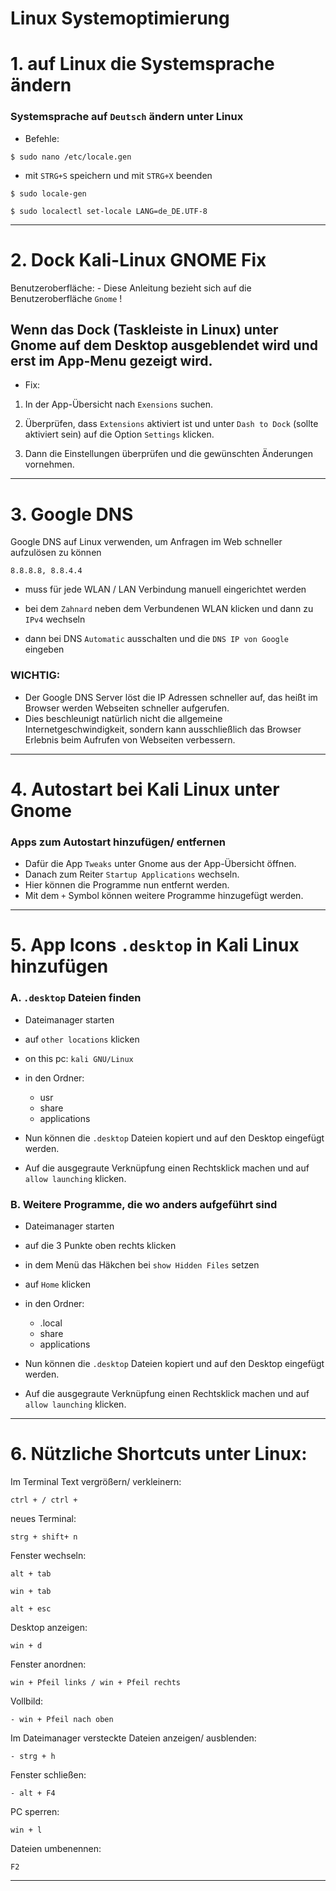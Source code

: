 # Linux Systemoptimierung



# 1. auf Linux die Systemsprache ändern


### Systemsprache auf `Deutsch` ändern unter Linux


- Befehle:
```
$ sudo nano /etc/locale.gen
```

- mit `STRG+S` speichern und mit `STRG+X` beenden

```
$ sudo locale-gen
```
```
$ sudo localectl set-locale LANG=de_DE.UTF-8
```


----------------------------------------------------------------------------------------------------------------


# 2. Dock Kali-Linux GNOME Fix



Benutzeroberfläche:
	- Diese Anleitung bezieht sich auf die Benutzeroberfläche `Gnome` !


## Wenn das Dock (Taskleiste in Linux) unter Gnome auf dem Desktop ausgeblendet wird und erst im App-Menu gezeigt wird.



- Fix:
1) In der App-Übersicht nach `Exensions` suchen.

2) Überprüfen, dass `Extensions` aktiviert ist und unter `Dash to Dock` (sollte aktiviert sein) auf die Option `Settings` klicken.

3) Dann die Einstellungen überprüfen und die gewünschten Änderungen vornehmen.


----------------------------------------------------------------------------------------------------------------


# 3. Google DNS


Google DNS auf Linux verwenden, um Anfragen im Web schneller aufzulösen zu können
```
8.8.8.8, 8.8.4.4
```

- muss für jede WLAN / LAN Verbindung manuell eingerichtet werden

- bei dem `Zahnard` neben dem Verbundenen WLAN klicken und dann zu `IPv4` wechseln

- dann bei DNS `Automatic` ausschalten und die `DNS IP von Google` eingeben



### WICHTIG:
- Der Google DNS Server löst die IP Adressen schneller auf, das heißt im Browser werden Webseiten schneller aufgerufen.
- Dies beschleunigt natürlich nicht die allgemeine Internetgeschwindigkeit, sondern kann ausschließlich das Browser Erlebnis beim Aufrufen von Webseiten verbessern.


----------------------------------------------------------------------------------------------------------------


# 4. Autostart bei Kali Linux unter Gnome


### Apps zum Autostart hinzufügen/ entfernen


- Dafür die App `Tweaks` unter Gnome aus der App-Übersicht öffnen.
- Danach zum Reiter `Startup Applications` wechseln.
- Hier können die Programme nun entfernt werden.
- Mit dem `+` Symbol können weitere Programme hinzugefügt werden.


----------------------------------------------------------------------------------------------------------------


# 5. App Icons `.desktop` in Kali Linux hinzufügen



### A. `.desktop` Dateien finden

- Dateimanager starten
- auf `other locations` klicken
- on this pc: `kali GNU/Linux`
- in den Ordner:
	 - usr
	 - share
	 - applications

- Nun können die `.desktop` Dateien kopiert und auf den Desktop eingefügt werden.
- Auf die ausgegraute Verknüpfung einen Rechtsklick machen und auf `allow launching` klicken.



### B. Weitere Programme, die wo anders aufgeführt sind

- Dateimanager starten
- auf die 3 Punkte oben rechts klicken
- in dem Menü das Häkchen bei `show Hidden Files` setzen

- auf `Home` klicken
- in den Ordner:
	 - .local
	 - share
	 - applications

- Nun können die `.desktop` Dateien kopiert und auf den Desktop eingefügt werden.
- Auf die ausgegraute Verknüpfung einen Rechtsklick machen und auf `allow launching` klicken.



----------------------------------------------------------------------------------------------------------------



# 6. Nützliche Shortcuts unter Linux:



Im Terminal Text vergrößern/ verkleinern:
```
ctrl + / ctrl +
```

neues Terminal:
```
strg + shift+ n
```

Fenster wechseln:
```
alt + tab
```
```
win + tab
```
```
alt + esc
```


Desktop anzeigen:
```
win + d
```


Fenster anordnen:
```
win + Pfeil links / win + Pfeil rechts
```


Vollbild:
```
- win + Pfeil nach oben
```


Im Dateimanager versteckte Dateien anzeigen/ ausblenden:
```
- strg + h
```


Fenster schließen:
```
- alt + F4
```


PC sperren:
```
win + l
```


Dateien umbenennen:
```
F2
```


----------------------------------------------------------------------------------------------------------------
